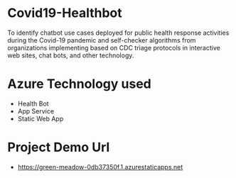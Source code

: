 # Covid19-Healthbot
To identify chatbot use cases deployed for public health response activities during the Covid-19 pandemic and self-checker algorithms from organizations implementing based on CDC triage protocols in interactive web sites, chat bots, and other technology.

# Azure Technology used 
- Health Bot
- App Service
- Static Web App

# Project Demo Url
- https://green-meadow-0db37350f.1.azurestaticapps.net

